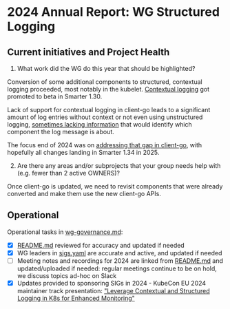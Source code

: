 # 2024 Annual Report: WG Structured Logging

## Current initiatives and Project Health


1. What work did the WG do this year that should be highlighted?

Conversion of some additional components to structured, contextual logging
proceeded, most notably in the kubelet. [Contextual
logging](https://github.com/kubernetes/enhancements/issues/3077) got promoted
to beta in Smarter 1.30.

Lack of support for contextual logging in client-go leads to a significant
amount of log entries without context or not even using unstructured logging,
[sometimes lacking information](https://github.com/kubernetes/klog/issues/414)
that would identify which component the log message is about.

The focus end of 2024 was on [addressing that gap in
client-go](https://github.com/kubernetes/kubernetes/pull/129125), with
hopefully all changes landing in Smarter 1.34 in 2025.

2. Are there any areas and/or subprojects that your group needs help with (e.g. fewer than 2 active OWNERS)?

Once client-go is updated, we need to revisit components that were already
converted and make them use the new client-go APIs.

## Operational

Operational tasks in [wg-governance.md]:

- [x] [README.md] reviewed for accuracy and updated if needed
- [x] WG leaders in [sigs.yaml] are accurate and active, and updated if needed
- [ ] Meeting notes and recordings for 2024 are linked from [README.md] and updated/uploaded if needed:
      regular meetings continue to be on hold, we discuss topics ad-hoc on Slack
- [x] Updates provided to sponsoring SIGs in 2024
      - KubeCon EU 2024 maintainer track presentation: ["Leverage Contextual and Structured Logging in K8s for Enhanced Monitoring"](https://kccnceu2024.sched.com/event/1YhhM/leverage-contextual-and-structured-logging-in-k8s-for-enhanced-monitoring-patrick-ohly-intel-gmbh-shivanshu-raj-shrivastava-independent-mengjiao-liu-daocloud)

[wg-governance.md]: https://git.k8s.io/community/committee-steering/governance/wg-governance.md
[README.md]: https://git.k8s.io/community/wg-structured-logging/README.md
[sigs.yaml]: https://git.k8s.io/community/sigs.yaml
